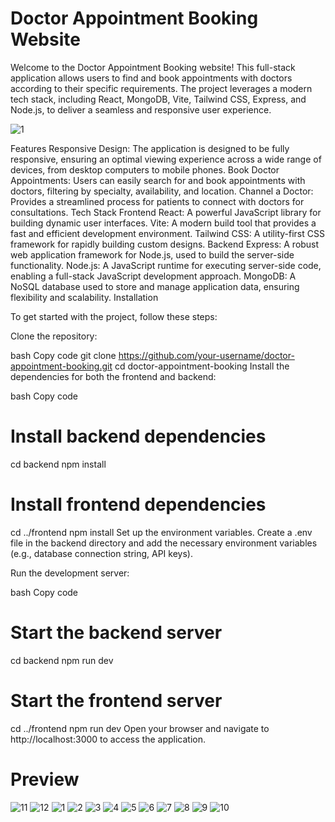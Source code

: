 # Doctor Appointment Booking Website
Welcome to the Doctor Appointment Booking website! This full-stack application allows users to find and book appointments with doctors according to their specific requirements. The project leverages a modern tech stack, including React, MongoDB, Vite, Tailwind CSS, Express, and Node.js, to deliver a seamless and responsive user experience.

![1](https://github.com/user-attachments/assets/d333dc31-c322-470c-a6fb-b0c924bfa924)

Features
Responsive Design: The application is designed to be fully responsive, ensuring an optimal viewing experience across a wide range of devices, from desktop computers to mobile phones.
Book Doctor Appointments: Users can easily search for and book appointments with doctors, filtering by specialty, availability, and location.
Channel a Doctor: Provides a streamlined process for patients to connect with doctors for consultations.
Tech Stack
Frontend
React: A powerful JavaScript library for building dynamic user interfaces.
Vite: A modern build tool that provides a fast and efficient development environment.
Tailwind CSS: A utility-first CSS framework for rapidly building custom designs.
Backend
Express: A robust web application framework for Node.js, used to build the server-side functionality.
Node.js: A JavaScript runtime for executing server-side code, enabling a full-stack JavaScript development approach.
MongoDB: A NoSQL database used to store and manage application data, ensuring flexibility and scalability.
Installation

To get started with the project, follow these steps:

Clone the repository:

bash
Copy code
git clone https://github.com/your-username/doctor-appointment-booking.git
cd doctor-appointment-booking
Install the dependencies for both the frontend and backend:

bash
Copy code
# Install backend dependencies
cd backend
npm install

# Install frontend dependencies
cd ../frontend
npm install
Set up the environment variables. Create a .env file in the backend directory and add the necessary environment variables (e.g., database connection string, API keys).

Run the development server:

bash
Copy code
# Start the backend server
cd backend
npm run dev

# Start the frontend server
cd ../frontend
npm run dev
Open your browser and navigate to http://localhost:3000 to access the application.

# Preview
![11](https://github.com/user-attachments/assets/eafd4d32-e2f5-40ba-b641-e11f7e617789)
![12](https://github.com/user-attachments/assets/27ec9a44-5971-43fd-9aa6-a0702bf547ab)
![1](https://github.com/user-attachments/assets/d333dc31-c322-470c-a6fb-b0c924bfa924)
![2](https://github.com/user-attachments/assets/95ada18c-295b-4e8a-ba54-d2c5338b640b)
![3](https://github.com/user-attachments/assets/745b3c74-c0ab-4db0-bee0-471a3a371d8c)
![4](https://github.com/user-attachments/assets/6c2c2f09-3d5a-4bc3-bdac-711a7bed3b28)
![5](https://github.com/user-attachments/assets/fa0a6020-af74-4053-b88a-5a6e651fa3c7)
![6](https://github.com/user-attachments/assets/aeb6ed01-e3f0-4269-9e7b-0a05e98218d3)
![7](https://github.com/user-attachments/assets/b71c226c-f631-4412-96da-1398d13d0518)
![8](https://github.com/user-attachments/assets/db132882-668e-4e80-9b0d-2f2f8714ef1d)
![9](https://github.com/user-attachments/assets/42ac89b3-7058-41a7-b5d1-12b6267984c6)
![10](https://github.com/user-attachments/assets/3c6833e8-62a3-4093-ae2a-c6ee97a5d123)
